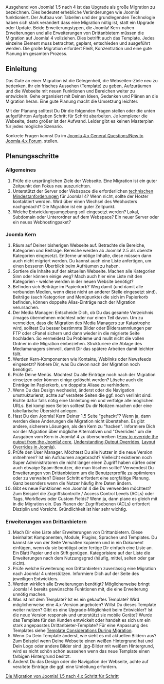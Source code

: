 <!-- Filename: Planning_Migration_-_Joomla_1.5_to_4 / Display title: Planung der Migration von Joomla! 1.5 nach 4 -->

Ausgehend von Joomla! 1.5 nach 4 ist das Upgrade als große Migration zu
bezeichnen. Dies bedeutet erhebliche Veränderungen wie Joomla!
funktioniert. Der Aufbau von Tabellen und der grundlegenden Technologie
haben sich stark verändert dass eine Migration nötig ist, statt ein
Upgrade oder Update. Beide Erweiterungstypen, die Joomla! Kern-nahen
Erweiterungen und alle Erweiterungen von Drittanbietern müssen die
Migration auf Joomla! 4 vollziehen. Dies betrifft auch das Template.
Jedes einzelne Element muss betrachtet, geplant, entschieden und
ausgeführt werden. Die große Migration erfordert Fleiß, Konzentration
und eine gute Planung im gesamten Prozess.

## Einleitung

Das Gute an einer Migration ist die Gelegenheit, die Webseiten-Ziele neu
zu bedenken, ihr ein frisches Aussehen (Template) zu geben, Aufzuräumen
und die Webseite mit neuen Funktionen und Bereichen weiter zu
entwickeln. Gehe organisiert mit Deinen Ideen, Gedanken und Plänen an
die Migration heran. Eine gute Planung macht die Umsetzung leichter.

Mit der Planung solltest Du Dir die folgenden Fragen stellen oder die
unten aufgeführten Aufgaben Schritt für Schritt abarbeiten. Je komplexer
die Webseite, desto größer ist der Aufwand. Leider gibt es keinen
Masterplan für jedes mögliche Szenario.

Konkrete Fragen kannst Du im
<a href="https://forum.joomla.org/viewforum.php?f=808" class="extiw"
title="jforum:808">Joomla 4.x General Questions/New to Joomla 4.x
Forum</a>. stellen.

## Planungsschritte

### Allgemeines

1.  Prüfe die ursprünglichen Ziele der Webseite. Eine Migration ist ein
    guter Zeitpunkt den Fokus neu auszurichten.
2.  Unterstützt der Server oder Webspace die erforderlichen
    <a href="http://www.joomla.org/about-joomla/technical-requirements.html"
    class="external text" target="_blank"
    rel="noreferrer noopener">technischen Mindestanforderungen</a> für
    Joomla! 4? Wenn nicht, sollte der Hoster kontaktiert werden. Wird
    über einen Wechsel des Webhosters nachgedacht? Die Migration ist ein
    guter Zeitpunkt.
3.  Welche Entwicklungsumgebung soll eingesetzt werden? Lokal, Subdomain
    oder Unterordner auf dem Webspace? Ein neuer Server oder ein neues
    Webhostingpaket?

### Joomla Kern

1.  Räum auf Deiner bisherigen Webseite auf. Betrachte die Bereiche,
    Kategorien und Beiträge. Bereiche werden ab Joomla! 2.5 als oberste
    Kategorien eingesetzt. Entferne unnötige Inhalte, diese müssen dann
    auch nicht migriert werden. Du kannst auch eine Liste anfertigen, um
    einen besseren Überblick beim Aufräumen zu haben.
2.  Sortiere die Inhalte auf der aktuellen Webseite. Machen alle
    Kategorien Sinn oder können einige weg? Mach auch hier eine Liste
    mit den Kategorien - welche werden in der neuen Website benötigt?
3.  Befinden sich Beiträge im Papierkorb? Weg damit (und damit alle
    verbunden Medien, wenn diese nicht an anderer Stelle eingesetzt
    sind). Beiträge (auch Kategorien und Menüpunkte) die sich im
    Papierkorb befinden, können doppelte Alias-Einträge nach der
    Migration verursachen.
4.  Der Media Manager: Entscheide Dich, ob Du das gesamte Verzeichnis
    /images übernehmen möchtest oder nur einen Teil davon. Um zu
    vermeiden, dass die Migration des Media Managers zur Katastrophe
    wird, solltest Du besser bestimmte Bilder oder Bildersammlungen per
    FTP oder cPanel sichern und dann wieder in die migrierte Seite
    hochladen. So vermeidest Du Probleme und mußt nicht die vollen
    Ordner in die Migration einbeziehen. Strukturiere die Ablage des
    Mediamanagers sinnvoll, damit Dir das spätere Arbeiten damit
    leichter fällt.
5.  Werden Kern-Komponenten wie Kontakte, Weblinks oder Newsfeeds
    eingesetzt? Notiere Dir, was Du davon nach der Migration noch
    benötigst.
6.  Prüfe Deine Menüs. Möchtest Du alle Einträge noch nach der Migration
    einsetzen oder können einige gelöscht werden? Lösche auch die
    Einträge im Papierkorb, um doppelte Aliase zu verhindern.
7.  Wenn Du das Design wechselst, änderst oder die Navigation
    umstrukturierst, achte auf veraltete Seiten die ggf. noch verlinkt
    sind. Richte dafür falls nötig eine Umleitung ein und verfolge alle
    möglichen URLs. Bei komplexen Seiten solltest Du dir Notizen machen
    oder eine tabellarische Übersicht anlegen.
8.  Hast Du den Joomla! Kern Deiner 1.5 Seite "gehackt"? Wenn ja, dann
    werden diese Änderungen die Migration nicht überstehen. Es gibt
    andere, sicherere Lösungen, als den Kern zu "hacken". Informiere
    Dich vor der Migration über mögliche Alternativen und "Overrides" um
    die Ausgaben vom Kern in Joomla! 4 zu überschreiben (<a
    href="https://docs.joomla.org/How_to_override_the_output_from_the_Joomla!_core"
    class="new"
    title="Special:MyLanguage/How to override the output from the Joomla! core (page does not exist)">How
    to override the output from the Joomla! core</a>, [Understanding
    Output
    Overrides](https://docs.joomla.org/Understanding_Output_Overrides "Special:MyLanguage/Understanding Output Overrides"),
    [Layout Overrides in
    Joomla](https://docs.joomla.org/Layout_Overrides_in_Joomla "Special:MyLanguage/Layout Overrides in Joomla")).
9.  Prüfe den User Manager. Möchtest Du alle Nutzer in die neue Version
    mitnehmen? Ist ein Aufräumen angebracht? Vielleicht existieren noch
    Super Administratoren die nicht länger einen Zugriff haben dürfen
    oder auch etwaige Spam-Benutzer, die man löschen sollte? Verwendest
    Du Erweiterungen von Drittanbietern um die Benutzerprofile zu
    optimieren oder zu verwalten? Dieser Schritt erfordert eine
    sorgfältige Planung. Ganz besonders wenn die Nutzer häufig ihre
    Daten ändern.
10. Gibt es neue Funktionen von Joomla! 4 die Du verwenden möchtest? Zum
    Beispiel die Zugriffskontrolle / Access Control Levels (ACLs) oder
    Tags, Workflows oder Custom Fields? Wenn ja, dann plane es gleich
    mit in die Migration ein. Das Planen der Zugriffsebenen (ACLs)
    erfordert Disziplin und Vorsicht. Gründlichkeit ist hier sehr
    wichtig.

### Erweiterungen von Drittanbietern

1.  Mach Dir eine Liste aller Erweiterungen von Drittanbietern. Diese
    beinhaltet Komponenten, Module, Plugins, Sprachen und Templates. Du
    kannst sie von der Seite Verwalten kopieren und in ein Dokument
    einfügen, wenn du sie benötigst oder fertige Dir einfach eine Liste
    an. Ein Blatt Papier und ein Stift genügen. Kategorisiere auf der
    Liste die Erweiterungen nach dem Nutzungsgrad (häufig, mittel,
    selten oder gar nicht).
2.  Prüfe welche Erweiterung von Drittanbietern zuverlässig eine
    Migration nach Joomla! 4 unterstützen. Informiere Dich auf der Seite
    des jeweiligen Entwicklers.
3.  Werden wirklich alle Erweiterungen benötigt? Möglicherweise bringt
    Joomla! 4 bereits gewünschte Funktionen mit, die eine Erweiterung
    unnötig machen.
4.  Was ist mit dem Template? Ist es ein gekauftes Template? Wird
    möglicherweise eine 4.x-Version angeboten? Willst Du dieses Template
    weiter nutzen? Gibt es eine Upgrade-Möglichkeit beim Entwickler? Ist
    die neue Version responsiv und unterstützt sie mobile Geräte? Wurde
    das Template für den Kunden entwickelt oder handelt es sich um ein
    stark angepasstes Drittanbieter-Template? Für eine Anpassung des
    Templates siehe [Template Considerations During
    Migration](https://docs.joomla.org/Template_Considerations_During_Migration "Special:MyLanguage/Template Considerations During Migration").
5.  Wenn Du Dein Template änderst, wie sieht es mit aktuellen Bildern
    aus? Zum Beispiel wenn Deine Webseite einen weißen Hintergrund hat
    und Dein Logo oder andere Bilder sind .jpg-Bilder mit weißem
    Hintergrund, wird es nicht schön schön aussehen wenn das neue
    Template einen farbigen Hintergrund besitzt.
6.  Änderst Du das Design oder die Navigation der Webseite, achte auf
    veraltete Einträge die ggf. eine Umleitung erfordern.

<a
href="https://docs.joomla.org/Joomla_1.5_to_4.x_Step_by_Step_Migration"
id="content-button" class="button expand">Die Migration von Joomla! 1.5
nach 4.x Schritt für Schritt</a>
